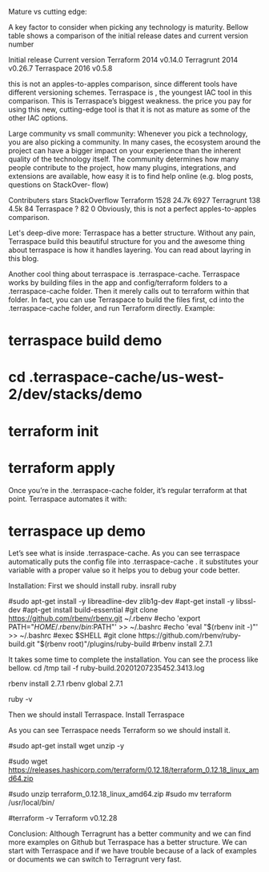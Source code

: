 Mature vs cutting edge:

A key factor to consider when picking any technology is maturity. Bellow table shows a comparison of the initial release dates and current version number



Initial release
Current version
Terraform
2014
v0.14.0
Terragrunt
2014
v0.26.7
Terraspace
2016
v0.5.8

this is not an apples-to-apples comparison, since different tools have different versioning schemes. Terraspace is , the youngest IAC tool in this comparison. This is Terraspace’s biggest weakness. the price you pay for using this new, cutting-edge tool is that it is not as mature as some of the other IAC options.

Large community vs small community:
Whenever you pick a technology, you are also picking a community. In many cases, the ecosystem around the project can have a bigger impact on your experience than the inherent quality of the technology itself. The community determines how many people contribute to the project, how many plugins, integrations, and extensions are available, how easy it is to find help online (e.g. blog posts, questions on StackOver‐ flow)



Contributers
stars
StackOverflow
Terraform
1528
24.7k
6927
Terragrunt
138
4.5k
84
Terraspace
?
82
0
Obviously, this is not a perfect apples-to-apples comparison.




Let's deep-dive more:
Terraspace has a better structure. Without any pain, Terraspace build this beautiful structure for you and the awesome thing about terraspace is how it handles layering.
You can read about layring in this blog.


Another cool thing about terraspace is .terraspace-cache. Terraspace works by building files in the app and config/terraform folders to a .terraspace-cache folder. Then it merely calls out to terraform within that folder.
In fact, you can use Terraspace to build the files first, cd into the .terraspace-cache folder, and run Terraform directly. Example:
# terraspace build demo
# cd .terraspace-cache/us-west-2/dev/stacks/demo
# terraform init
# terraform apply
 
Once you’re in the .terraspace-cache folder, it’s regular terraform at that point.
Terraspace automates it with:
# terraspace up demo

Let’s see what is inside .terraspace-cache. As you can see terraspace automatically puts the config file into .terraspace-cache . it substitutes your variable with a proper value so it helps you to debug your code better.



Installation:
First we should install ruby.
insrall ruby

#sudo apt-get install -y libreadline-dev zlib1g-dev
#apt-get install -y libssl-dev
#apt-get install build-essential
#git clone https://github.com/rbenv/rbenv.git ~/.rbenv
#echo 'export PATH="$HOME/.rbenv/bin:$PATH"' >> ~/.bashrc
#echo 'eval "$(rbenv init -)"' >> ~/.bashrc
#exec $SHELL
#git clone https://github.com/rbenv/ruby-build.git "$(rbenv root)"/plugins/ruby-build
#rbenv install 2.7.1

It takes some time to complete the installation. You can see the process like bellow.
cd /tmp
tail -f ruby-build.20201207235452.3413.log



rbenv install 2.7.1
rbenv global 2.7.1


ruby -v


Then we should install Terraspace.
Install Terraspace


As you can see Terraspace needs Terraform so we should install it.

#sudo apt-get install wget unzip -y

#sudo wget https://releases.hashicorp.com/terraform/0.12.18/terraform_0.12.18_linux_amd64.zip

#sudo unzip terraform_0.12.18_linux_amd64.zip
#sudo mv terraform /usr/local/bin/

#terraform -v
Terraform v0.12.28






Conclusion:
 Although Terragrunt has a better community and we can find more examples on Github but Terraspace has a better structure. We can start with Terraspace and if we have trouble because of a lack of examples or documents we can switch to Terragrunt very fast.







